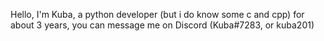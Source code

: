 Hello, I'm Kuba, a python developer (but i do know some c and cpp) for about 3 years, you can message me on Discord (Kuba#7283, or kuba201)
